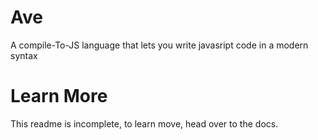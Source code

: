 # Ave
A compile-To-JS language that lets you write javasript code in a modern syntax

# Learn More

This readme is incomplete, to learn move, head over to the docs.